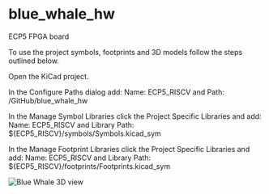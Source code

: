 # blue_whale_hw
 ECP5 FPGA board


To use the project symbols, footprints and 3D models follow the steps outlined below.

Open the KiCad project.

In the Configure Paths dialog add: Name: ECP5_RISCV and Path: <The full path to the GitHub directory>/GitHub/blue_whale_hw

In the Manage Symbol Libraries click the Project Specific Libraries and add: Name: ECP5_RISCV and Library Path: ${ECP5_RISCV}/symbols/Symbols.kicad_sym

In the Manage Footprint Libraries click the Project Specific Libraries and add: Name: ECP5_RISCV and Library Path: ${ECP5_RISCV}/footprints/Footprints.kicad_sym


![Blue Whale 3D view](https://github.com/gildobjanschi/blue_whale_hw/blob/main/ECP5.png)
